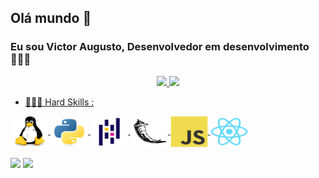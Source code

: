 ## Olá mundo 👋
### Eu sou Victor Augusto, Desenvolvedor em desenvolvimento 👨🏽‍💻

<div align="center">
  <a href="https://github.com/VictorSantos567">
  <img height="180em" src="https://github-readme-stats.vercel.app/api?username=VictorSantos567&show_icons=true&theme=darcula&include_all_commits=true&count_private=true"/>
  <img height="180em" src="https://github-readme-stats.vercel.app/api/top-langs/?username=VictorSantos567&layout=compact&langs_count=7&theme=darcula"/>
</div>
 
 - 🧙🏽‍♂️ Hard Skills : 
<div style="display: inline_block">
  <img align="center" alt="Victor-Linux" height="50" width="60" src="https://raw.githubusercontent.com/devicons/devicon/master/icons/linux/linux-original.svg">
  <img align="center" alt="Victor-Python" height="50" width="60" src="https://raw.githubusercontent.com/devicons/devicon/master/icons/python/python-original.svg">
  <img align="center" alt="Victor-Pandas" height="50" width="60" src="https://raw.githubusercontent.com/devicons/devicon/1119b9f84c0290e0f0b38982099a2bd027a48bf1/icons/pandas/pandas-original.svg">
  <img align="center" alt="Victor-Flask" height="50" width="60" src="https://raw.githubusercontent.com/devicons/devicon/1119b9f84c0290e0f0b38982099a2bd027a48bf1/icons/flask/flask-original.svg">
  <img align="center" alt="Victor-JS" height="50" width="60" src="https://raw.githubusercontent.com/devicons/devicon/1119b9f84c0290e0f0b38982099a2bd027a48bf1/icons/javascript/javascript-original.svg">
  <img align="center" alt="Victor-React" height="50" width="60" src="https://raw.githubusercontent.com/devicons/devicon/1119b9f84c0290e0f0b38982099a2bd027a48bf1/icons/react/react-original.svg">
</div>

<br>

<div> 
<a href="https://www.linkedin.com/in/victor-augusto-dos-santos-6b3893136" target="_blank"><img src="https://img.shields.io/badge/-LinkedIn-%230077B5?style=for-the-badge&logo=linkedin&logoColor=white" target="_blank"></a> 
  <a href="mailto:victoraugustos10@hotmail.com" target="_blank"><img src="https://img.shields.io/badge/Microsoft_Outlook-0078D4?style=for-the-badge&logo=microsoft-outlook&logoColor=white" target="_blank"></a> 
  
</div>
  

